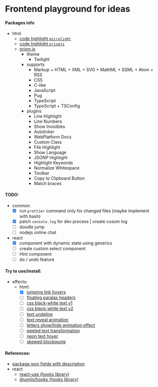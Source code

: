 # Frontend playground for ideas

#### Packages info

- html
  - [code highlight `microlight`](https://asvd.github.io/microlight/)
  - [code highlight `prismjs`](https://prismjs.com/index.html)
  - [prism.js](https://prismjs.com/download.html#themes=prism-twilight&languages=markup+css+clike+javascript+pug+typescript+typoscript&plugins=line-highlight+line-numbers+show-language+highlight-keywords+normalize-whitespace+toolbar+copy-to-clipboard+match-braces)
    - theme
      - Twilight
    - supports
      - Markup + HTML + XML + SVG + MathML + SSML + Atom + RSS
      - CSS
      - C-like
      - JavaScript
      - Pug
      - TypeScript
      - TypoScript + TSConfig
    - plugins
      - Line Highlight
      - Line Numbers
      - Show Invisibles
      - Autolinker
      - WebPlatform Docs
      - Custom Class
      - File Highlight
      - Show Language
      - JSONP Highlight
      - Highlight Keywords
      - Normalize Whitespace
      - Toolbar
      - Copy to Clipboard Button
      - Match braces

#### TODO:

- common
  - [x] run `prettier` command only for changed files (maybe implement with bash)
  - [x] patch `console.log` for dev process | create cusom log
  - [ ] doodle jump
  - [ ] nodejs online chat
- react
  - [x] component with dynamic state using generics
  - [ ] create custom select component
  - [ ] Hint component
  - [ ] do / undo feature

#### Try to use/install:

- effects:
  - html:
    - [x] [jumping link hovers](https://codepen.io/devsendjin/pen/ExyWYwz)
    - [ ] [floating paralax headers](https://codepen.io/amit_sheen/pen/BaJmWWj)
    - [ ] [css black-white text v1](https://codepen.io/havardob/pen/PoPaWaE)
    - [ ] [css black-white text v2](https://codepen.io/RickyMarou/pen/dyoMXYR)
    - [ ] [text undeline](https://codepen.io/iam_aspencer/pen/qvNPBv)
    - [ ] [text reveal animation](https://codepen.io/sedran/pen/GYPevV)
    - [ ] [letters show/hide animation effect](https://codepen.io/esse/pen/qxmqPQ)
    - [ ] [peeled text transformation](https://codepen.io/Moiety/pen/OPPKMr)
    - [ ] [neon text hover](https://codepen.io/primaapriansyah/pen/DjEFq/)
    - [ ] [skewed blockquote](https://codepen.io/mkstix6/pen/ERLLvb)

#### References:

- [package.json fields with description](https://github.com/stereobooster/package.json)
- react
  - [react-use (hooks library)](https://github.com/streamich/react-use)
  - [@umijs/hooks (hooks library)](https://github.com/alibaba/hooks/tree/master/packages/hooks/src)
